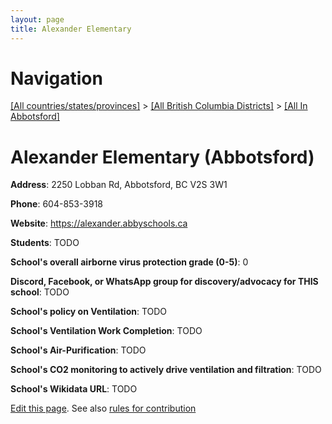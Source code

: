 ```yaml
---
layout: page
title: Alexander Elementary
---
```

# Navigation

[[All countries/states/provinces]](../../..) > [[All British Columbia Districts]](../..) > [[All In Abbotsford]](..)

# Alexander Elementary (Abbotsford)

**Address**: 2250 Lobban Rd, Abbotsford, BC V2S 3W1

**Phone**: 604-853-3918

**Website**: <https://alexander.abbyschools.ca>

**Students**: TODO

**School's overall airborne virus protection grade (0-5)**: 0

**Discord, Facebook, or WhatsApp group for discovery/advocacy for THIS school**: TODO

**School's policy on Ventilation**: TODO

**School's Ventilation Work Completion**: TODO

**School's Air-Purification**: TODO

**School's CO2 monitoring to actively drive ventilation and filtration**: TODO

**School's Wikidata URL**: TODO


[Edit this page](https://github.com/ventilate-schools/BC/edit/main/./Abbotsford/Alexander_Elementary.md). See also [rules for contribution](../../../contribution-rules/)